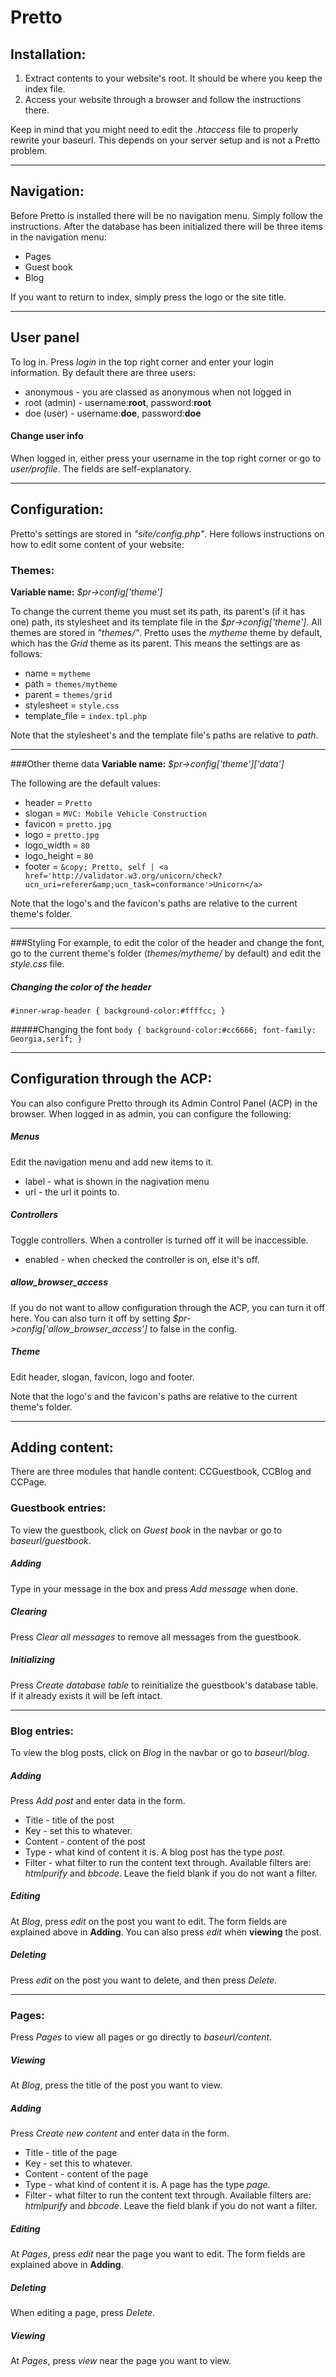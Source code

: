 Pretto
===
Installation:
-------
1. Extract contents to your website's root. It should be where you keep the index file.
2. Access your website through a browser and follow the instructions there.

Keep in mind that you might need to edit the *.htaccess* file to properly rewrite your baseurl. This depends on your server setup and is not a Pretto problem. 

--------------------

Navigation:
---
Before Pretto is installed there will be no navigation menu. Simply follow the instructions. After the database has been initialized there will be three items in the navigation menu: 
* Pages
* Guest book
* Blog

If you want to return to index, simply press the logo or the site title.

----------------

User panel
---
To log in. Press *login* in the top right corner and enter your login information. By default there are three users:
* anonymous - you are classed as anonymous when not logged in
* root (admin) - username:**root**, password:**root**
* doe (user) - username:**doe**, password:**doe**

#### Change user info
When logged in, either press your username in the top right corner or go to *user/profile*. The fields are self-explanatory.

-----

Configuration:
---
Pretto's settings are stored in *"site/config.php"*. Here follows instructions on how to edit some content of your website:

### Themes:
**Variable name:** *$pr->config['theme']*

To change the current theme you must set its path, its parent's (if it has one) path, its stylesheet and its template file in the *$pr->config['theme']*. All themes are stored in *"themes/"*. Pretto uses the *mytheme* theme by default, which has the *Grid* theme as its parent. This means the settings are as follows:
* name = `mytheme`
* path = `themes/mytheme`
* parent = `themes/grid`
* stylesheet = `style.css`
* template_file = `index.tpl.php`

Note that the stylesheet's and the template file's paths are relative to *path*. 

-------------

###Other theme data
**Variable name:** *$pr->config['theme']['data']*

The following are the default values:
* header = `Pretto`
* slogan = `MVC: Mobile Vehicle Construction`
* favicon = `pretto.jpg`
* logo = `pretto.jpg`
* logo_width = `80`
* logo_height = `80`
* footer = `&copy; Pretto, self | <a href='http://validator.w3.org/unicorn/check?ucn_uri=referer&amp;ucn_task=conformance'>Unicorn</a>`

Note that the logo's and the favicon's paths are relative to the current theme's folder.

----------------


###Styling
For example, to edit the color of the header and change the font, go to the current theme's folder (*themes/mytheme/* by default) and edit the *style.css* file.

##### Changing the color of the header
`#inner-wrap-header
{
	background-color:#ffffcc;
}`

#####Changing the font
`body
{
	background-color:#cc6666;
	font-family: Georgia,serif;
}`


------

Configuration through the ACP:
-----
You can also configure Pretto through its Admin Control Panel (ACP) in the browser. When logged in as admin, you can configure the following:

##### Menus
Edit the navigation menu and add new items to it.
* label - what is shown in the nagivation menu
* url - the url it points to.

##### Controllers
Toggle controllers. When a controller is turned off it will be inaccessible.
* enabled - when checked the controller is on, else it's off.

##### allow_browser_access
If you do not want to allow configuration through the ACP, you can turn it off here. You can also turn it off by setting *$pr->config['allow_browser_access']* to false in the config. 

##### Theme
Edit header, slogan, favicon, logo and footer.

Note that the logo's and the favicon's paths are relative to the current theme's folder.

--------------------

Adding content:
----
There are three modules that handle content: CCGuestbook, CCBlog and CCPage.



### Guestbook entries:
To view the guestbook, click on *Guest book* in the navbar or go to  *baseurl/guestbook*.
##### Adding
Type in your message in the box and press *Add message* when done.

##### Clearing
Press *Clear all messages* to remove all messages from the guestbook.

##### Initializing
Press *Create database table* to reinitialize the guestbook's database table. If it already exists it will be left intact.

---------------------------

### Blog entries:
To view the blog posts, click on *Blog* in the navbar or go to *baseurl/blog*.

##### Adding
Press *Add post* and enter data in the form.
* Title - title of the post
* Key - set this to whatever.
* Content - content of the post
* Type - what kind of content it is. A blog post has the type *post*.
* Filter - what filter to run the content text through. Available filters are: *htmlpurify* and *bbcode*. Leave the field blank if you do not want a filter.

##### Editing
At *Blog*, press *edit* on the post you want to edit. The form fields are explained above in **Adding**. You can also press *edit* when **viewing** the post.

##### Deleting
Press *edit* on the post you want to delete, and then press *Delete*.

--------------

### Pages:
Press *Pages* to view all pages or go directly to *baseurl/content*. 

##### Viewing
At *Blog*, press the title of the post you want to view.

##### Adding
Press *Create new content* and enter data in the form.
* Title - title of the page
* Key - set this to whatever.
* Content - content of the page
* Type - what kind of content it is. A page has the type *page*.
* Filter - what filter to run the content text through. Available filters are: *htmlpurify* and *bbcode*. Leave the field blank if you do not want a filter.

##### Editing
At *Pages*, press *edit* near the page you want to edit. The form fields are explained above in **Adding**.

##### Deleting
When editing a page, press *Delete*.

##### Viewing
At *Pages*, press *view* near the page you want to view.



